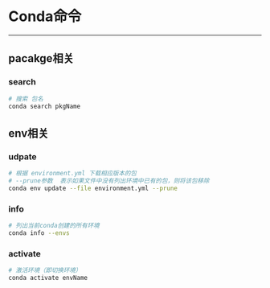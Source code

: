# Conda命令

---

## pacakge相关

### search

```sh
# 搜索 包名
conda search pkgName
```

## env相关

### udpate

```sh
# 根据 environment.yml 下载相应版本的包
# --prune参数  表示如果文件中没有列出环境中已有的包，则将该包移除
conda env update --file environment.yml --prune
```

### info

```sh
# 列出当前conda创建的所有环境
conda info --envs
```

### activate

```sh
# 激活环境（即切换环境）
conda activate envName
```

